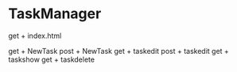 # TaskManager


get + index.html

get + NewTask
post + NewTask
get + taskedit
post + taskedit
get + taskshow 
get + taskdelete
